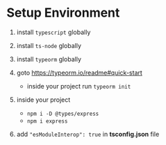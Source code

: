 # Setup Environment

1. install `typescript` globally 

2. install `ts-node` globally

4. install `typeorm` globally

4. goto https://typeorm.io/readme#quick-start
    -  inside your project run `typeorm init`

5. inside your project
    - `npm i -D @types/express`
    - `npm i express`

6. add `"esModuleInterop": true` in **tsconfig.json** file






